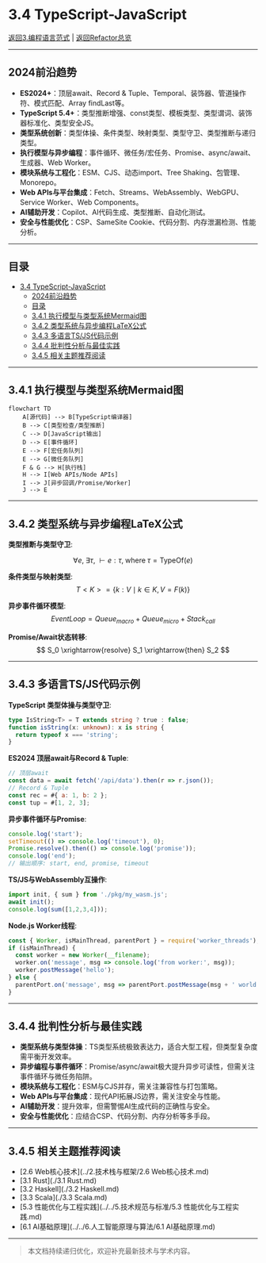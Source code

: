 # 3.4 TypeScript-JavaScript

[返回3.编程语言范式](./README.md) | [返回Refactor总览](../README.md)

---

## 2024前沿趋势

- **ES2024+**：顶层await、Record & Tuple、Temporal、装饰器、管道操作符、模式匹配、Array findLast等。
- **TypeScript 5.4+**：类型推断增强、const类型、模板类型、类型谓词、装饰器标准化、类型安全JS。
- **类型系统创新**：类型体操、条件类型、映射类型、类型守卫、类型推断与递归类型。
- **执行模型与异步编程**：事件循环、微任务/宏任务、Promise、async/await、生成器、Web Worker。
- **模块系统与工程化**：ESM、CJS、动态import、Tree Shaking、包管理、Monorepo。
- **Web APIs与平台集成**：Fetch、Streams、WebAssembly、WebGPU、Service Worker、Web Components。
- **AI辅助开发**：Copilot、AI代码生成、类型推断、自动化测试。
- **安全与性能优化**：CSP、SameSite Cookie、代码分割、内存泄漏检测、性能分析。

---

## 目录

- [3.4 TypeScript-JavaScript](#34-typescript-javascript)
  - [2024前沿趋势](#2024前沿趋势)
  - [目录](#目录)
  - [3.4.1 执行模型与类型系统Mermaid图](#341-执行模型与类型系统mermaid图)
  - [3.4.2 类型系统与异步编程LaTeX公式](#342-类型系统与异步编程latex公式)
  - [3.4.3 多语言TS/JS代码示例](#343-多语言tsjs代码示例)
  - [3.4.4 批判性分析与最佳实践](#344-批判性分析与最佳实践)
  - [3.4.5 相关主题推荐阅读](#345-相关主题推荐阅读)

---

## 3.4.1 执行模型与类型系统Mermaid图

```mermaid
flowchart TD
    A[源代码] --> B[TypeScript编译器]
    B --> C[类型检查/类型推断]
    C --> D[JavaScript输出]
    D --> E[事件循环]
    E --> F[宏任务队列]
    E --> G[微任务队列]
    F & G --> H[执行栈]
    H --> I[Web APIs/Node APIs]
    I --> J[异步回调/Promise/Worker]
    J --> E
```

---

## 3.4.2 类型系统与异步编程LaTeX公式

**类型推断与类型守卫**:

$$
\forall e, \; \exists \tau, \; \vdash e : \tau, \; \text{where} \; \tau = \text{TypeOf}(e)
$$

**条件类型与映射类型**:
$$
T<K> = \{ k: V \mid k \in K, V = F(k) \}
$$

**异步事件循环模型**:
$$
EventLoop = Queue_{macro} + Queue_{micro} + Stack_{call}
$$

**Promise/Await状态转移**:
$$
S_0 \xrightarrow{resolve} S_1 \xrightarrow{then} S_2
$$

---

## 3.4.3 多语言TS/JS代码示例

**TypeScript 类型体操与类型守卫**:

```ts
type IsString<T> = T extends string ? true : false;
function isString(x: unknown): x is string {
  return typeof x === 'string';
}
```

**ES2024 顶层await与Record & Tuple**:

```js
// 顶层await
const data = await fetch('/api/data').then(r => r.json());
// Record & Tuple
const rec = #{ a: 1, b: 2 };
const tup = #[1, 2, 3];
```

**异步事件循环与Promise**:

```js
console.log('start');
setTimeout(() => console.log('timeout'), 0);
Promise.resolve().then(() => console.log('promise'));
console.log('end');
// 输出顺序: start, end, promise, timeout
```

**TS/JS与WebAssembly互操作**:

```ts
import init, { sum } from './pkg/my_wasm.js';
await init();
console.log(sum([1,2,3,4]));
```

**Node.js Worker线程**:

```js
const { Worker, isMainThread, parentPort } = require('worker_threads');
if (isMainThread) {
  const worker = new Worker(__filename);
  worker.on('message', msg => console.log('from worker:', msg));
  worker.postMessage('hello');
} else {
  parentPort.on('message', msg => parentPort.postMessage(msg + ' world'));
}
```

---

## 3.4.4 批判性分析与最佳实践

- **类型系统与类型体操**：TS类型系统极致表达力，适合大型工程，但类型复杂度需平衡开发效率。
- **异步编程与事件循环**：Promise/async/await极大提升异步可读性，但需关注事件循环与微任务陷阱。
- **模块系统与工程化**：ESM与CJS并存，需关注兼容性与打包策略。
- **Web APIs与平台集成**：现代API拓展JS边界，需关注安全与性能。
- **AI辅助开发**：提升效率，但需警惕AI生成代码的正确性与安全。
- **安全与性能优化**：应结合CSP、代码分割、内存分析等多手段。

---

## 3.4.5 相关主题推荐阅读

- [2.6 Web核心技术](../2.技术栈与框架/2.6 Web核心技术.md)
- [3.1 Rust](./3.1 Rust.md)
- [3.2 Haskell](./3.2 Haskell.md)
- [3.3 Scala](./3.3 Scala.md)
- [5.3 性能优化与工程实践](../../5.技术规范与标准/5.3 性能优化与工程实践.md)
- [6.1 AI基础原理](../../6.人工智能原理与算法/6.1 AI基础原理.md)

---

> 本文档持续递归优化，欢迎补充最新技术与学术内容。
